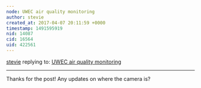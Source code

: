 ```yaml
---
node: UWEC air quality monitoring
author: stevie
created_at: 2017-04-07 20:11:59 +0000
timestamp: 1491595919
nid: 14087
cid: 16564
uid: 422561
---
```




[stevie](../profile/stevie) replying to: [UWEC air quality monitoring](../notes/bkleist/04-04-2017/uwec-air-quality-monitoring)

----
Thanks for the post! Any updates on where the camera is? 